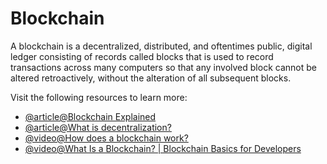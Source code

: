 # Blockchain

A blockchain is a decentralized, distributed, and oftentimes public, digital ledger consisting of records called blocks that is used to record transactions across many computers so that any involved block cannot be altered retroactively, without the alteration of all subsequent blocks.

Visit the following resources to learn more:

- [@article@Blockchain Explained](https://www.investopedia.com/terms/b/blockchain.asp)
- [@article@What is decentralization?](https://aws.amazon.com/blockchain/decentralization-in-blockchain/)
- [@video@How does a blockchain work?](https://youtu.be/SSo_EIwHSd4)
- [@video@What Is a Blockchain? | Blockchain Basics for Developers](https://youtu.be/4ff9esY_4aU)
